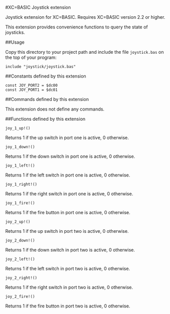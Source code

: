 #XC=BASIC Joystick extension

Joystick extension for XC=BASIC. Requires XC=BASIC version 2.2 or higher.

This extension provides convenience functions to query the state of joysticks.

##Usage

Copy this directory to your project path and include the file `joystick.bas` on the top of your program:

	include "joystick/joystick.bas"
	
##Constants defined by this extension

	const JOY_PORT2 = $dc00
	const JOY_PORT1 = $dc01
	
##Commands defined by this extension

This extension does not define any commands.
	
##Functions defined by this extension

	joy_1_up!()
	
Returns 1 if the up switch in port one is active, 0 otherwise.

	joy_1_down!()
	
Returns 1 if the down switch in port one is active, 0 otherwise.

	joy_1_left!()
	
Returns 1 if the left switch in port one is active, 0 otherwise.

	joy_1_right!()
	
Returns 1 if the right switch in port one is active, 0 otherwise.

	joy_1_fire!()
	
Returns 1 if the fire button in port one is active, 0 otherwise.

	joy_2_up!()
	
Returns 1 if the up switch in port two is active, 0 otherwise.

	joy_2_down!()
	
Returns 1 if the down switch in port two is active, 0 otherwise.

	joy_2_left!()
	
Returns 1 if the left switch in port two is active, 0 otherwise.

	joy_2_right!()
	
Returns 1 if the right switch in port two is active, 0 otherwise.

	joy_2_fire!()
	
Returns 1 if the fire button in port two is active, 0 otherwise.


